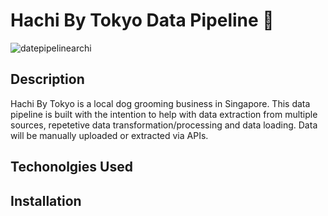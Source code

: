 # Hachi By Tokyo Data Pipeline 🐶
![datepipelinearchi](https://user-images.githubusercontent.com/86946197/236660795-ebda2db7-3777-48f1-afc0-2cdc371d720a.png)

## Description
Hachi By Tokyo is a local dog grooming business in Singapore. This data pipeline is built with the intention to help with data extraction from multiple sources, repetetive data transformation/processing and data loading. Data will be manually uploaded or extracted via APIs. 

## Techonolgies Used

## Installation


